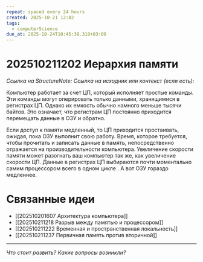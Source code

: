 ```yaml
---
repeat: spaced every 24 hours
created: 2025-10-21 12:02
tags:
  - computerScience
due_at: 2025-10-24T10:45:38.318+03:00
---
```

# 202510211202 Иерархия памяти

*Ссылка на StructureNote:*
*Ссылка на исходник или контекст (если есть):*

Компьютер работает за счет ЦП, который исполняет простые команды. Эти команды могут оперировать только данными, хранящимися в регистрах ЦП. Однако их емкость обычно намного меньше тысячи байтов. Это означает, что регистрам ЦП постоянно приходится перемещать данные в ОЗУ и обратно.

Если доступ к памяти медленный, то ЦП приходится простаивать, ожидая, пока ОЗУ выполнит свою работу. Время, которое требуется, чтобы прочитать и записать данные в память, непосредственно отражается на производительности компьютера. Увеличение скорости памяти может разогнать ваш компьютер так же, как увеличение скорости ЦП. Данные в регистрах ЦП выбираются почти моментально самим процессором всего в одном цикле . А вот ОЗУ гораздо медленнее.

# Связанные идеи

- [[202510201607 Архитектура компьютера]]
- [[202510211218 Разрыв между памятью и процессором]]
- [[202510211222 Временная и пространственная локальность]]
- [[202510211237 Первичная память против вторичной]]

---

*Что стоит развить? Какие вопросы возникли?*
